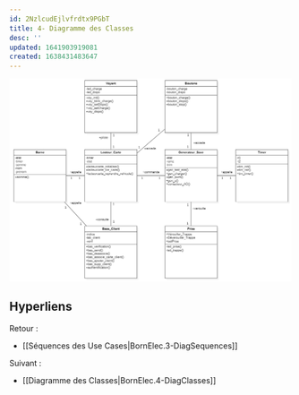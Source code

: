 ```yaml
---
id: 2NzlcudEjlvfrdtx9PGbT
title: 4- Diagramme des Classes
desc: ''
updated: 1641903919081
created: 1638431483647
---
```


![](/assets/images/DiagClasses.png)

## Hyperliens
 
Retour :
- [[Séquences des Use Cases|BornElec.3-DiagSequences]]

Suivant : 

- [[Diagramme des Classes|BornElec.4-DiagClasses]]
